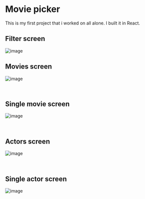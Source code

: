 <h1>Movie picker</h1>
<p>This is my first project that i worked on all alone. I built it in React.</p>

<h2>Filter screen</h2>

![image](https://user-images.githubusercontent.com/53167193/169672115-7ab2c03a-5a3c-4703-9025-1956d74634c2.png)

<h2>Movies screen</h2>

![image](https://user-images.githubusercontent.com/53167193/169672134-002960ac-5892-49e2-9f62-f4b8abcf8c13.png)

<br>

<h2>Single movie screen</h2>

![image](https://user-images.githubusercontent.com/53167193/169672140-bba1bf43-2f7e-4e19-90a0-46465e60355e.png)

<br>

<h2>Actors screen</h2>

![image](https://user-images.githubusercontent.com/53167193/169672160-c7feb55d-f4cb-4132-9c56-3f35f2747fb6.png)

<br>

<h2>Single actor screen</h2>

![image](https://user-images.githubusercontent.com/53167193/169672153-2efc8ba4-f8df-43dd-b42f-7a55bba56725.png)

<br>
